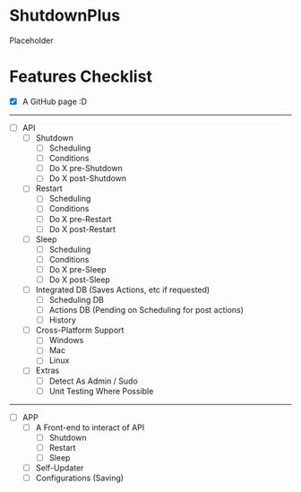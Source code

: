 # ShutdownPlus
Placeholder

# Features Checklist
- [x] A GitHub page :D 

---
- [ ] API
  - [ ] Shutdown
    - [ ] Scheduling
    - [ ] Conditions
    - [ ] Do X pre-Shutdown
    - [ ] Do X post-Shutdown
  - [ ] Restart
    - [ ] Scheduling
    - [ ] Conditions
    - [ ] Do X pre-Restart
    - [ ] Do X post-Restart
  - [ ] Sleep
    - [ ] Scheduling
    - [ ] Conditions
    - [ ] Do X pre-Sleep
    - [ ] Do X post-Sleep
  - [ ] Integrated DB (Saves Actions, etc if requested)
    - [ ] Scheduling DB
    - [ ] Actions DB (Pending on Scheduling for post actions)
    - [ ] History
  - [ ] Cross-Platform Support 
    - [ ] Windows
    - [ ] Mac
    - [ ] Linux
  - [ ] Extras
    - [ ] Detect As Admin / Sudo
    - [ ] Unit Testing Where Possible
---
- [ ] APP
  - [ ] A Front-end to interact of API
    - [ ] Shutdown
    - [ ] Restart
    - [ ] Sleep
  - [ ] Self-Updater
  - [ ] Configurations (Saving)
